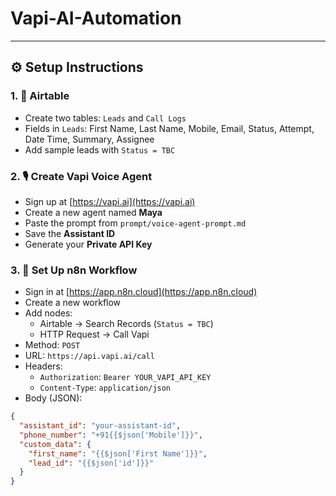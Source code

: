 # Vapi-AI-Automation

---

## ⚙️ Setup Instructions

### 1. 🔧 Airtable

- Create two tables: `Leads` and `Call Logs`
- Fields in `Leads`: First Name, Last Name, Mobile, Email, Status, Attempt, Date Time, Summary, Assignee
- Add sample leads with `Status = TBC`

### 2. 🎙️ Create Vapi Voice Agent

- Sign up at [https://vapi.ai](https://vapi.ai)
- Create a new agent named **Maya**
- Paste the prompt from `prompt/voice-agent-prompt.md`
- Save the **Assistant ID**
- Generate your **Private API Key**

### 3. 🔄 Set Up n8n Workflow

- Sign in at [https://app.n8n.cloud](https://app.n8n.cloud)
- Create a new workflow
- Add nodes:
  - Airtable → Search Records (`Status = TBC`)
  - HTTP Request → Call Vapi
- Method: `POST`
- URL: `https://api.vapi.ai/call`
- Headers:
  - `Authorization`: `Bearer YOUR_VAPI_API_KEY`
  - `Content-Type`: `application/json`
- Body (JSON):
```json
{
  "assistant_id": "your-assistant-id",
  "phone_number": "+91{{$json['Mobile']}}",
  "custom_data": {
    "first_name": "{{$json['First Name']}}",
    "lead_id": "{{$json['id']}}"
  }
}
